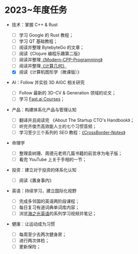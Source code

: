 # 2023~年度任务

- 技术：掌握 C++ & Rust

  - [ ] 学习 Google 的 Rust 教程；
  - [ ] 学习 QT 基础教程；
  - [ ] 阅读并整理 BytebyteGo 的文章；
  - [ ] 阅读《Clojure 编程乐趣第二版》
  - [ ] 阅读并整理[《Modern-CPP-Programming》](https://github.com/federico-busato/Modern-CPP-Programming/tree/master)
  - [ ] 阅读并整理[《计算几何》](https://zhuanlan.zhihu.com/p/33355636)
  - [x] 阅读《计算机图形学（微课版）》

- AI：Follow 并实验 3D AIGC 相关研究

  - [ ] Follow 最新的 3D-CV & Generation 领域的论文；
  - [ ] 学习 [Fast.ai Courses](https://course.fast.ai/)；

- 产品：构建体系化产品与管理认知

  - [ ] 翻译并且阅读完 《About The Startup CTO's Handbook》；
  - [ ] 听完齐俊杰高效能人士的七个习惯音频；
  - [ ] 学习至少三个系列的 SEO 教程：[《CrossBorder-Notes》](https://ng-tech.icu/books/CrossBorders-Notes)

- 命理学

  - [ ] 整理袁树珊、周德元老师几篇书籍的前言序为电子版；
  - [ ] 看完 YouTube 上关于手相的一节；

- 投资：建立对于投资的体系化认知

  - [ ] 阅读《置身事内》

- 英语：持续学习，建立国际化视野

  - [ ] 完成多邻国的英语两阶段课程；
  - [ ] 每日复习有道词典单词库内容；
  - [ ] 浏览[海之光英语](https://www.youtube.com/watch?v=1usCP_lD3Wk)的系列学习视频并笔记；

- 健康：让运动成为习惯

  - [ ] 每周至少去两次健身房；
  - [ ] 进行两次体检；
  - [ ] 更新保险；
